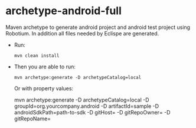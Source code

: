 archetype-android-full
========================

Maven archetype to generate android project and android test project using Robotium.
In addition all files needed by Eclispe are generated.

* Run:

    `mvn clean install`

* Then you are able to run:

    `mvn archetype:generate -D archetypeCatalog=local`

    Or with property values:

    mvn archetype:generate -D archetypeCatalog=local -D groupId=org.yourcompany.android -D artifactId=sample -D androidSdkPath=path-to-sdk -D gitHost=<project-git-hosting> -D gitRepoOwner=<project-owner> -D gitRepoName=<project-repository>